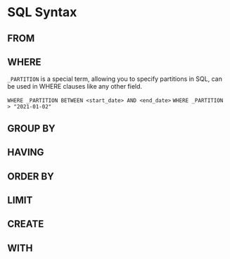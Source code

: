 # SQL Syntax

## FROM

## WHERE

`_PARTITION` is a special term, allowing you to specify partitions in SQL, can be
used in WHERE clauses like any other field.

`WHERE _PARTITION BETWEEN <start_date> AND <end_date>`
`WHERE _PARTITION > "2021-01-02"`


## GROUP BY

## HAVING

## ORDER BY

## LIMIT

## CREATE

## WITH